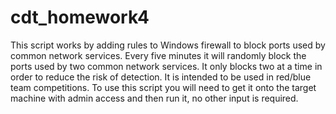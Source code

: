 # cdt_homework4
This script works by adding rules to Windows firewall to block ports used by common network services.
Every five minutes it will randomly block the ports used by two common network services. It only blocks 
two at a time in order to reduce the risk of detection. It is intended to be used in red/blue team competitions. 
To use this script you will need to get it onto the target machine with admin access and then run it, no
other input is required.
